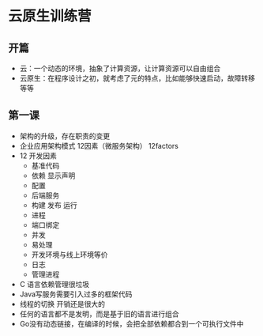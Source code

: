 # 云原生训练营
## 开篇
- 云：一个动态的环境，抽象了计算资源，让计算资源可以自由组合
- 云原生：在程序设计之初，就考虑了元的特点，比如能够快速启动，故障转移等等
## 第一课
- 架构的升级，存在职责的变更
- 企业应用架构模式 12因素（微服务架构） 12factors
- 12 开发因素
    - 基准代码
    - 依赖 显示声明
    - 配置
    - 后端服务
    - 构建 发布 运行
    - 进程
    - 端口绑定
    - 并发
    - 易处理
    - 开发环境与线上环境等价
    - 日志
    - 管理进程
- C 语言依赖管理很垃圾
- Java写服务需要引入过多的框架代码
- 线程的切换 开销还是很大的
- 任何的语言都不是发明，而是基于旧的语言进行组合
- Go没有动态链接，在编译的时候，会把全部依赖都合到一个可执行文件中